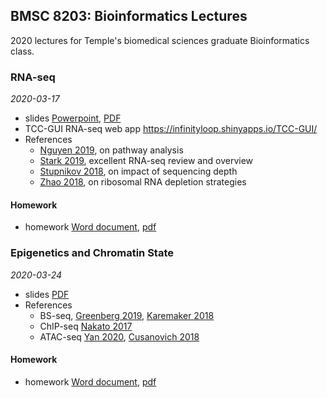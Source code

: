 ## BMSC 8203: Bioinformatics Lectures

2020 lectures for Temple's biomedical sciences graduate Bioinformatics class.

### RNA-seq
*2020-03-17*

- slides [Powerpoint](rnaseq/rnaseq.pptx), [PDF](rnaseq/rnaseq.pdf)
- TCC-GUI RNA-seq web app <https://infinityloop.shinyapps.io/TCC-GUI/>
- References
  - [Nguyen 2019](rnaseq/Nguyen2019_pathway_analysis_review.pdf), on pathway analysis
  - [Stark 2019](rnaseq/stark2019_RNAseq_review.pdf), excellent RNA-seq review and overview
  - [Stupnikov 2018](rnaseq/stupnikov2018_depth_impact_on_RNAseq.pdf), on impact of sequencing depth
  - [Zhao 2018](rnaseq/zhao2018_polA_selection_vs_ribosomal_depletion.pdf), on ribosomal RNA depletion strategies

#### Homework

- homework [Word document](rnaseq/rnaseq_homework.docx), [pdf](rnaseq/rnaseq_homework.pdf)


### Epigenetics and Chromatin State
*2020-03-24*

- slides [PDF](epigenetics/epigenetics_and_chromatin_state.pdf)
- References
  - BS-seq, [Greenberg 2019](epigenetics/references/greenberg2019_methylation_review.pdf), [Karemaker 2018](epigenetics/references/karemaker2018_single_cell_methylation_review.pdf)
  - ChIP-seq [Nakato 2017](epigenetics/references/nakato2017_chipseq_review.pdf)
  - ATAC-seq [Yan 2020](epigenetics/references/ya2020_atac-seq_analysis.pdf), [Cusanovich 2018](epigenetics/references/cusanovich2018_single_cell_atacseq.pdf)

#### Homework

- homework [Word document](epigenetics/epigenetics_homework.docx), [pdf](epigenetics/epigenetics_homework.pdf)
